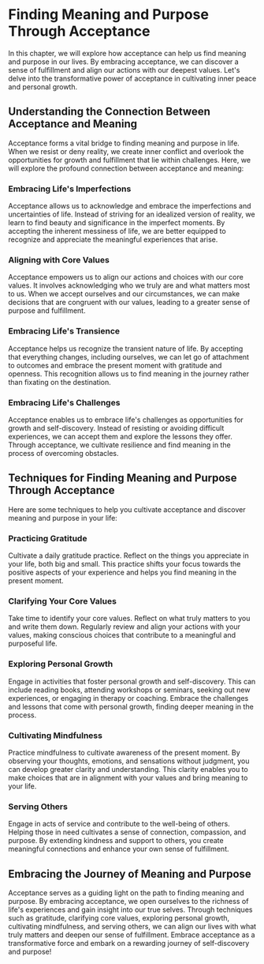 Finding Meaning and Purpose Through Acceptance
=========================================================

In this chapter, we will explore how acceptance can help us find meaning and purpose in our lives. By embracing acceptance, we can discover a sense of fulfillment and align our actions with our deepest values. Let's delve into the transformative power of acceptance in cultivating inner peace and personal growth.

Understanding the Connection Between Acceptance and Meaning
-----------------------------------------------------------

Acceptance forms a vital bridge to finding meaning and purpose in life. When we resist or deny reality, we create inner conflict and overlook the opportunities for growth and fulfillment that lie within challenges. Here, we will explore the profound connection between acceptance and meaning:

### Embracing Life's Imperfections

Acceptance allows us to acknowledge and embrace the imperfections and uncertainties of life. Instead of striving for an idealized version of reality, we learn to find beauty and significance in the imperfect moments. By accepting the inherent messiness of life, we are better equipped to recognize and appreciate the meaningful experiences that arise.

### Aligning with Core Values

Acceptance empowers us to align our actions and choices with our core values. It involves acknowledging who we truly are and what matters most to us. When we accept ourselves and our circumstances, we can make decisions that are congruent with our values, leading to a greater sense of purpose and fulfillment.

### Embracing Life's Transience

Acceptance helps us recognize the transient nature of life. By accepting that everything changes, including ourselves, we can let go of attachment to outcomes and embrace the present moment with gratitude and openness. This recognition allows us to find meaning in the journey rather than fixating on the destination.

### Embracing Life's Challenges

Acceptance enables us to embrace life's challenges as opportunities for growth and self-discovery. Instead of resisting or avoiding difficult experiences, we can accept them and explore the lessons they offer. Through acceptance, we cultivate resilience and find meaning in the process of overcoming obstacles.

Techniques for Finding Meaning and Purpose Through Acceptance
-------------------------------------------------------------

Here are some techniques to help you cultivate acceptance and discover meaning and purpose in your life:

### Practicing Gratitude

Cultivate a daily gratitude practice. Reflect on the things you appreciate in your life, both big and small. This practice shifts your focus towards the positive aspects of your experience and helps you find meaning in the present moment.

### Clarifying Your Core Values

Take time to identify your core values. Reflect on what truly matters to you and write them down. Regularly review and align your actions with your values, making conscious choices that contribute to a meaningful and purposeful life.

### Exploring Personal Growth

Engage in activities that foster personal growth and self-discovery. This can include reading books, attending workshops or seminars, seeking out new experiences, or engaging in therapy or coaching. Embrace the challenges and lessons that come with personal growth, finding deeper meaning in the process.

### Cultivating Mindfulness

Practice mindfulness to cultivate awareness of the present moment. By observing your thoughts, emotions, and sensations without judgment, you can develop greater clarity and understanding. This clarity enables you to make choices that are in alignment with your values and bring meaning to your life.

### Serving Others

Engage in acts of service and contribute to the well-being of others. Helping those in need cultivates a sense of connection, compassion, and purpose. By extending kindness and support to others, you create meaningful connections and enhance your own sense of fulfillment.

Embracing the Journey of Meaning and Purpose
--------------------------------------------

Acceptance serves as a guiding light on the path to finding meaning and purpose. By embracing acceptance, we open ourselves to the richness of life's experiences and gain insight into our true selves. Through techniques such as gratitude, clarifying core values, exploring personal growth, cultivating mindfulness, and serving others, we can align our lives with what truly matters and deepen our sense of fulfillment. Embrace acceptance as a transformative force and embark on a rewarding journey of self-discovery and purpose!
